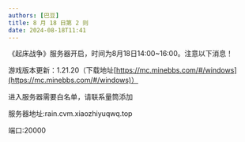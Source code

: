 ```yaml
---
authors: [巴豆]
title: 8 月 18 日第 2 则
date: 2024-08-18T11:41
---
```


《起床战争》服务器开启，时间为8月18日14:00~16:00。注意以下消息！

游戏版本更新：1.21.20（下载地址[https://mc.minebbs.com/#/windows](https://mc.minebbs.com/#/windows)）

进入服务器需要白名单，请联系量筒添加

服务器地址:rain.cvm.xiaozhiyuqwq.top

端口:20000
